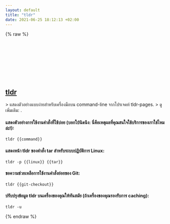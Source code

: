 ```yaml
---
layout: default
title: "tldr"
date: 2021-06-25 18:12:13 +02:00
---
```

{% raw %}
<h2 id="tldr">
  <a href="/th/common/tldr.html">tldr</a> <a href="#tldr"><svg class="icon">
    <use href="/assets/images/unicode_sprite.svg#link" />
  </svg></a>
</h2>
> แสดงตัวอย่างแบบง่ายสำหรับเครื่องมือบน command-line จากโปรเจคท์ tldr-pages.
> ดูเพิ่มเติม: <https://tldr.sh>.

#### แสดงตัวอย่างการใช้งานคำสั่งที่ใช้บ่อย (บอกใบ้นิดนึง: นี่คือเหตุผลที่คุณสนใจใช้บริการของเราใช่ไหมล่ะ!):
```shell
tldr {{command}}
```
#### แสดงหน้า tldr ของคำสั่ง tar สำหรับระบบปฏิบัติการ Linux:
```shell
tldr -p {{linux}} {{tar}}
```
#### ขอความช่วยเหลือการใช้งานคำสั่งย่อยของ Git:
```shell
tldr {{git-checkout}}
```
#### ปรับปรุงข้อมูล tldr บนเครื่องของคุณให้ทันสมัย (ถ้าเครื่องของคุณรองรับการ caching):
```shell
tldr -u
```
{% endraw %}
